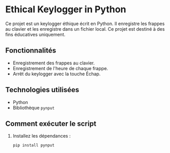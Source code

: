 # Ethical Keylogger in Python

Ce projet est un keylogger éthique écrit en Python. Il enregistre les frappes au clavier et les enregistre dans un fichier local. Ce projet est destiné à des fins éducatives uniquement.

## Fonctionnalités
- Enregistrement des frappes au clavier.
- Enregistrement de l'heure de chaque frappe.
- Arrêt du keylogger avec la touche Échap.

## Technologies utilisées
- Python
- Bibliothèque `pynput`

## Comment exécuter le script
1. Installez les dépendances :
   ```bash
   pip install pynput